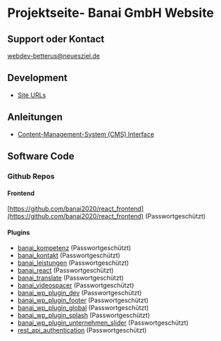 # Projektseite- Banai GmbH Website 

## Support oder Kontact

<a href="mailto:betterus@neuesziel.de">webdev-betterus@neuesziel.de</a>

## Development

* [Site URLs](./devsites)

## Anleitungen

* [Content-Management-System (CMS) Interface](./wp-admin)

## Software Code

### Github Repos

#### Frontend

[https://github.com/banai2020/react_frontend](https://github.com/banai2020/react_frontend) (Passwortgeschützt)

#### Plugins

* [banai_kompetenz](https://github.com/banai2020/banai_kompetenz) (Passwortgeschützt)
* [banai_kontakt](https://github.com/banai2020/banai_kontakt) (Passwortgeschützt)
* [banai_leistungen](https://github.com/banai2020/banai_leistungen) (Passwortgeschützt)
* [banai_react](https://github.com/banai2020/banai_react) (Passwortgeschützt)
* [banai_translate](https://github.com/banai2020/banai_translate) (Passwortgeschützt)
* [banai_videospacer](https://github.com/banai2020/banai_videospacer) (Passwortgeschützt)
* [banai_wp_plugin_dev](https://github.com/banai2020/banai_wp_plugin_dev) (Passwortgeschützt)
* [banai_wp_plugin_footer](https://github.com/banai2020/banai_wp_plugin_footer) (Passwortgeschützt)
* [banai_wp_plugin_global](https://github.com/banai2020/banai_wp_plugin_global) (Passwortgeschützt)
* [banai_wp_plugin_splash](https://github.com/banai2020/banai_wp_plugin_splash) (Passwortgeschützt)
* [banai_wp_plugin_unternehmen_slider](https://github.com/banai2020/banai_wp_plugin_unternehmen_slider) (Passwortgeschützt)
* [rest_api_authentication](https://github.com/banai2020/rest_api_authentication) (Passwortgeschützt)

